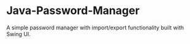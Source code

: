 # Java-Password-Manager
A simple password manager with import/export functionality built with Swing UI.
